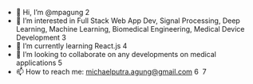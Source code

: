 - 👋 Hi, I’m @mpagung
2
- 👀 I’m interested in Full Stack Web App Dev, Signal Processing, Deep Learning, Machine Learning, Biomedical Engineering, Medical Device Development
3
- 🌱 I’m currently learning React.js
4
- 💞️ I’m looking to collaborate on any developments on medical applications
5
- 📫 How to reach me: michaelputra.agung@gmail.com
6
​
7
<!---
8
mpagung/mpagung is a ✨ special ✨ repository because its `README.md` (this file) appears on your GitHub profile.
9
You can click the Preview link to take a look at your changes.
10
--->
